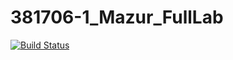 # 381706-1_Mazur_FullLab
[![Build Status](https://travis-ci.org/3817061MazurDaniel/381706-1_Mazur_FullLab.svg?branch=master)](https://travis-ci.org/3817061MazurDaniel/381706-1_Mazur_FullLab)
